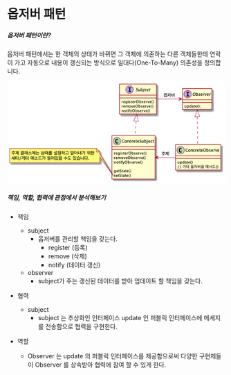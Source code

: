 # 옵저버 패턴

##### 옵저버 패턴이란?

옵저버 패턴에서는 한 객체의 상태가 바뀌면 그 객체에 의존하는 다른 객체들한테 연락이 가고 자동으로 내용이 갱신되는 방식으로 일대다(One-To-Many) 의존성을 정의합니다.

![img.png](image/img.png)

##### 책임, 역할, 협력에 관점에서 분석해보기
- 책임
  - subject
    - 옵저버를 관리할 책임을 갖는다.
        - register (등록)
        - remove (삭제)
        - notify (데이터 갱신)
  - observer
    - subject가 주는 갱신된 데이터를 받아 업데이트 할 책임을 갖는다. 

- 협력
  - subject 
    - subject 는 추상화인 인터페이스 update 인 퍼블릭 인터페이스에 메세지를 전송함으로 협력을 구현한다.

- 역할
  - Observer 는 update 의 퍼블릭 인터페이스를 제공함으로써 다양한 구현체들이 Observer 를 상속받아 협력에 참여 할 수 있게 한다.

